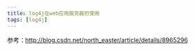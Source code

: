 ```yaml
---
title: log4j在web应用服务器的使用
tags: [log4j]
---
```


参考：http://blog.csdn.net/north_easter/article/details/8965296
